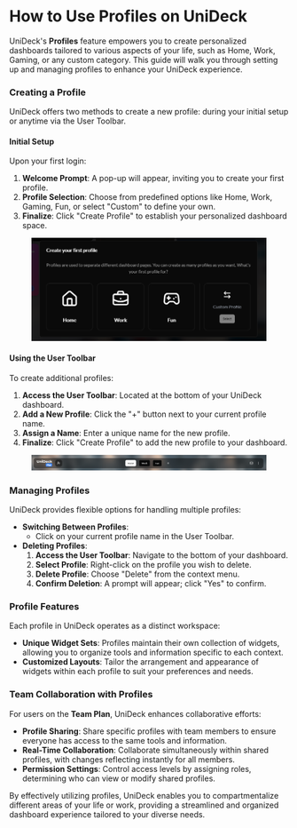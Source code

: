 # How to Use Profiles on UniDeck

UniDeck's **Profiles** feature empowers you to create personalized dashboards tailored to various aspects of your life, such as Home, Work, Gaming, or any custom category. This guide will walk you through setting up and managing profiles to enhance your UniDeck experience.

### Creating a Profile

UniDeck offers two methods to create a new profile: during your initial setup or anytime via the User Toolbar.

#### Initial Setup

Upon your first login:

1. **Welcome Prompt**: A pop-up will appear, inviting you to create your first profile.
2. **Profile Selection**: Choose from predefined options like Home, Work, Gaming, Fun, or select "Custom" to define your own.
3. **Finalize**: Click "Create Profile" to establish your personalized dashboard space.

<figure><img src="../../.gitbook/assets/image (1) (1).png" alt=""><figcaption></figcaption></figure>

#### Using the User Toolbar

To create additional profiles:

1. **Access the User Toolbar**: Located at the bottom of your UniDeck dashboard.
2. **Add a New Profile**: Click the "+" button next to your current profile name.
3. **Assign a Name**: Enter a unique name for the new profile.
4. **Finalize**: Click "Create Profile" to add the new profile to your dashboard.

<figure><img src="../../.gitbook/assets/image (3).png" alt=""><figcaption></figcaption></figure>

### Managing Profiles

UniDeck provides flexible options for handling multiple profiles:

* **Switching Between Profiles**:
  * Click on your current profile name in the User Toolbar.
* **Deleting Profiles**:
  1. **Access the User Toolbar**: Navigate to the bottom of your dashboard.
  2. **Select Profile**: Right-click on the profile you wish to delete.
  3. **Delete Profile**: Choose "Delete" from the context menu.
  4. **Confirm Deletion**: A prompt will appear; click "Yes" to confirm.

### Profile Features

Each profile in UniDeck operates as a distinct workspace:

* **Unique Widget Sets**: Profiles maintain their own collection of widgets, allowing you to organize tools and information specific to each context.
* **Customized Layouts**: Tailor the arrangement and appearance of widgets within each profile to suit your preferences and needs.

### Team Collaboration with Profiles

For users on the **Team Plan**, UniDeck enhances collaborative efforts:

* **Profile Sharing**: Share specific profiles with team members to ensure everyone has access to the same tools and information.
* **Real-Time Collaboration**: Collaborate simultaneously within shared profiles, with changes reflecting instantly for all members.
* **Permission Settings**: Control access levels by assigning roles, determining who can view or modify shared profiles.

By effectively utilizing profiles, UniDeck enables you to compartmentalize different areas of your life or work, providing a streamlined and organized dashboard experience tailored to your diverse needs.
